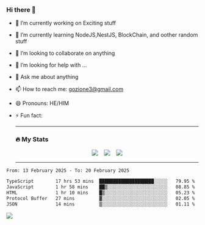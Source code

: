 ### Hi there 👋

<!--
**charlieScript/charlieScript** is a ✨ _special_ ✨ repository because its `README.md` (this file) appears on your GitHub profile.

Here are some ideas to get you started: -->

- 🔭 I’m currently working on Exciting stuff
- 🌱 I’m currently learning NodeJS,NestJS, BlockChain, and oother random stuff
- 👯 I’m looking to collaborate on anything
- 🤔 I’m looking for help with ...
- 💬 Ask me about anything
- 📫 How to reach me: gozione3@gmail.com
- 😄 Pronouns: HE/HIM
- ⚡ Fun fact:


  ---

  ### :fire: My Stats

  <div id="stats" align="center">
  <img src="http://github-readme-streak-stats.herokuapp.com?user=charlieScript&theme=dark&date_format=M%20j%5B%2C%20Y%5D" />&nbsp;&nbsp;&nbsp;
  <img src="https://github-readme-stats.vercel.app/api/top-langs/?username=charlieScript&layout=compact&theme=vision-friendly-dark"/>&nbsp;&nbsp;&nbsp;
  <img src="https://github-readme-stats.vercel.app/api?username=charlieScript&show_icons=true&theme=radical"/>
  </div>

  ---



<!--START_SECTION:waka-->

```txt
From: 13 February 2025 - To: 20 February 2025

TypeScript        17 hrs 53 mins  ████████████████████░░░░░   79.95 %
JavaScript        1 hr 58 mins    ██▒░░░░░░░░░░░░░░░░░░░░░░   08.85 %
HTML              1 hr 10 mins    █▒░░░░░░░░░░░░░░░░░░░░░░░   05.23 %
Protocol Buffer   27 mins         ▓░░░░░░░░░░░░░░░░░░░░░░░░   02.05 %
JSON              14 mins         ▒░░░░░░░░░░░░░░░░░░░░░░░░   01.11 %
```

<!--END_SECTION:waka-->
![](https://komarev.com/ghpvc/?username=charlieScript)
